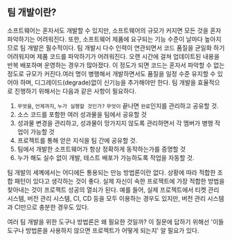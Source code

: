 ## 팀 개발이란?

소프트웨어는 혼자서도 개발할 수 있지만, 소프트웨어의 규모가 커지면 모든 것을 혼자 파악하기는 어려워진다.
또한, 소프트웨어 제품에 요구되는 기능 수준이 날마다 높아지므로 팀 개발은 필수적이다.
팀 개발시 다수 인력이 연관되면서 코드 품질을 균일화 하기 어려워지며 제품 코드를 파악하기가 어려워진다.
오랜 시간에 걸쳐 업데이트된 내용을 반복 배포하며 운영하는 경우가 많아졌다. 이 정도가 되면 코드는 혼자서 파악할 수 없는 정도로 규모가 커진다.여러 명이 병행해서 개발하면서도 품질을 일정 수준 유지할 수 있어야 하며, 디그레이드(degrade)없이 신기능을 추가해야만 한다.
팀 개발을 효율적으로 진행하기 위해서는 다음과 같은 사항이 필요하다.

1. `무엇을`, `언제까지`, `누가 실행할 것인가?` `무엇이` 끝나면 `완료`인지를 관리하고 공유할 것.
2. 소스 코드를 포함한 여러 성과물을 팀에서 공유할 것
3. 성과물 변경을 관리하고, 성과물이 망가지지 않도록 관리하면서 각 멤버가 병행 작업이 가능할 것
4. 프로젝트를 통해 얻은 지식을 팀 간에 공유할 것.
5. 팀에서 개발한 소프트웨어가 항상 정확하게 동작하는가를 증명할 것
6. 누가 해도 실수 없이 개발, 테스트 배포가 가능하도록 작업을 자동할 것.

팀 개발의 세꼐에서는 어디에든 통용되는 만능 방법론이란 없다. 상황에 따라 적합한 조합 패턴이 있다고 생각하는 것이 좋다. 실제 자신이 속한 프로젝트에 가장 적합한 방법을 찾아내는 것이 프로젝트 성공의 열쇠가 된다.
예를 들어, 실제 프로젝트에서 티켓 관리 시스템, 버전 관리 시스템, CI, CD 등을 모두 이용하는 경우도 있지만, 버전 관리 시스템과 CI만으로 충분한 경우도 있다.

여러 팀 개발을 위한 도구나 방법론은 왜 필요한 것일까? 이 질문에 답하기 위해선 '이들 도구나 방법론을 사용하지 않으면 프로젝트가 어떻게 되는지' 알 필요가 있다.

